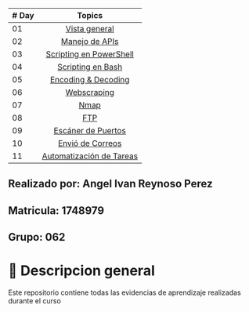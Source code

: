| # Day |                                                                       Topics                                                                        |
| ----- | :-------------------------------------------------------------------------------------------------------------------------------------------------: |
| 01    |                                                             [Vista general](./README.md)                                                            |
| 02    |                                               [Manejo de APIs](./Manejo_de_APIs/README.md)                                                          |
| 03    |                             [Scripting en PowerShell](./scripting_powershell/README.md)                                                             |
| 04    |                                            [Scripting en Bash](./scripting_bash/README.md)                                                          |
| 05    |                                                     [Encoding & Decoding](./encoding_decoding/README.md)                                            |
| 06    |                                                       [Webscraping](./webscraping/README.md)                                                        |
| 07    |                                                 [Nmap](./nmap/README.md)                                                                            |
| 08    |                                                    [FTP](./FTP/README.md)                                                                           |
| 09    |                             [Escáner de Puertos](./escaner_de_puertos/README.md)                                                                    |
| 10    |                                           [Envió de Correos](./envio_de_correos/README.md)                                                          |
| 11    |                      [Automatización de Tareas](./automatizacion_tareas/README.md)                                                                  |

## Realizado por: Angel Ivan Reynoso Perez
## Matricula: 1748979
## Grupo: 062

# 📔 Descripcion general



Este repositorio contiene todas las evidencias de aprendizaje realizadas durante el curso